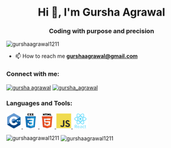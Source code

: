<h1 align="center">Hi 👋, I'm Gursha Agrawal</h1>
<h3 align="center">Coding with purpose and precision</h3>

<p align="left"> <img src="https://komarev.com/ghpvc/?username=gurshaagrawal1211&label=Profile%20views&color=0e75b6&style=flat" alt="gurshaagrawal1211" /> </p>

- 📫 How to reach me **gurshaagrawal@gmail.com**

<h3 align="left">Connect with me:</h3>
<p align="left">
<a href="https://linkedin.com/in/gursha agrawal" target="blank"><img align="center" src="https://raw.githubusercontent.com/rahuldkjain/github-profile-readme-generator/master/src/images/icons/Social/linked-in-alt.svg" alt="gursha agrawal" height="30" width="40" /></a>
<a href="https://www.leetcode.com/gursha_agrawal" target="blank"><img align="center" src="https://raw.githubusercontent.com/rahuldkjain/github-profile-readme-generator/master/src/images/icons/Social/leet-code.svg" alt="gursha_agrawal" height="30" width="40" /></a>
</p>

<h3 align="left">Languages and Tools:</h3>
<p align="left"> <a href="https://www.w3schools.com/cpp/" target="_blank" rel="noreferrer"> <img src="https://raw.githubusercontent.com/devicons/devicon/master/icons/cplusplus/cplusplus-original.svg" alt="cplusplus" width="40" height="40"/> </a> <a href="https://www.w3schools.com/css/" target="_blank" rel="noreferrer"> <img src="https://raw.githubusercontent.com/devicons/devicon/master/icons/css3/css3-original-wordmark.svg" alt="css3" width="40" height="40"/> </a> <a href="https://www.w3.org/html/" target="_blank" rel="noreferrer"> <img src="https://raw.githubusercontent.com/devicons/devicon/master/icons/html5/html5-original-wordmark.svg" alt="html5" width="40" height="40"/> </a> <a href="https://developer.mozilla.org/en-US/docs/Web/JavaScript" target="_blank" rel="noreferrer"> <img src="https://raw.githubusercontent.com/devicons/devicon/master/icons/javascript/javascript-original.svg" alt="javascript" width="40" height="40"/> </a> <a href="https://reactjs.org/" target="_blank" rel="noreferrer"> <img src="https://raw.githubusercontent.com/devicons/devicon/master/icons/react/react-original-wordmark.svg" alt="react" width="40" height="40"/> </a> </p>

<p><img align="left" src="https://github-readme-stats.vercel.app/api/top-langs?username=gurshaagrawal1211&show_icons=true&locale=en&layout=compact" alt="gurshaagrawal1211" /></p>

<p>&nbsp;<img align="center" src="https://github-readme-stats.vercel.app/api?username=gurshaagrawal1211&show_icons=true&locale=en" alt="gurshaagrawal1211" /></p>
